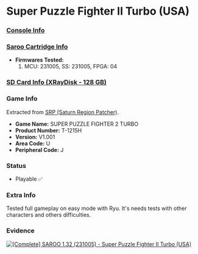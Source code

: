 # Super Puzzle Fighter II Turbo (USA)

### [Console Info](../../../../Info/Consoles/VA13/README.md)

### [Saroo Cartridge Info](../../../../Info/Cartridges/RetroGameParadiseStore/1.32F/README.md)

- <b>Firmwares Tested:</b>
  1. MCU: 231005, SS: 231005, FPGA: 04

### [SD Card Info (XRayDisk - 128 GB)](../../../../Info/SdCards/XRayDisk/128GB/README.md)

### Game Info

Extracted from [SRP (Saturn Region Patcher)](https://segaxtreme.net/resources/saturn-region-patcher.81/download).

- <b>Game Name:</b> SUPER PUZZLE FIGHTER 2 TURBO
- <b>Product Number:</b> T-1215H
- <b>Version:</b> V1.001
- <b>Area Code:</b> U
- <b>Peripheral Code:</b> J

### Status

- Playable :white_check_mark:

### Extra Info

Tested full gameplay on easy mode with Ryu. It's needs tests with other characters and others difficulties.

### Evidence

[![[Complete] SAROO 1.32 (231005) - Super Puzzle Fighter II Turbo (USA)](https://img.youtube.com/vi/CICNpszdxvc/0.jpg)](https://www.youtube.com/watch?v=CICNpszdxvc)
